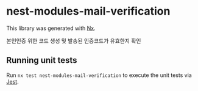 # nest-modules-mail-verification

This library was generated with [Nx](https://nx.dev).

본인인증 위한 코드 생성 및 발송된 인증코드가 유효한지 확인

## Running unit tests

Run `nx test nest-modules-mail-verification` to execute the unit tests via [Jest](https://jestjs.io).
